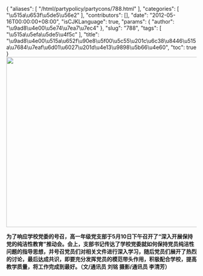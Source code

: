 {
    "aliases": [
        "/html/partypolicy/partycons/788.html"
    ],
    "categories": [
        "\u515a\u653f\u5de5\u56e2"
    ],
    "contributors": [],
    "date": "2012-05-16T00:00:00+08:00",
    "isCJKLanguage": true,
    "params": {
        "author": "\u9ad8\u4e00\u5e74\u7ea7\u7ec4"
    },
    "slug": "788",
    "tags": [
        "\u515a\u5efa\u5de5\u4f5c"
    ],
    "title": "\u9ad8\u4e00\u515a\u652f\u90e8\u5f00\u5c55\u201c\u6c38\u8446\u515a\u7684\u7eaf\u6d01\u6027\u201d\u4e13\u9898\u5b66\u4e60",
    "toc": true
}
**<img
    src="https://cdn.tfls.online/mirror/full/478e16d96e407ada73a36b2cf087d93964e93923.jpg"
    style="display:block;margin-left:auto;margin-right:auto;"
    decoding="async"
    fetchpriority="auto"
    loading="lazy"
    height="450"
    width="600"
/>**

**为了响应学校党委的号召，高一年级党支部于5月10日下午召开了“深入开展保持党的纯洁性教育”推动会。会上，支部书记传达了学校党委就如何保持党员纯洁性问题的指导思想，并号召党员们对相关文件进行深入学习，随后党员们展开了热烈的讨论，最后达成共识，即要充分发挥党员的模范带头作用，积极配合学校，提高教学质量，将工作完成到最好。（文/通讯员 刘铭 摄影/通讯员 李清芳）**

